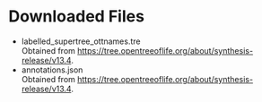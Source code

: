 Downloaded Files
================
-   labelled\_supertree\_ottnames.tre <br>
    Obtained from https://tree.opentreeoflife.org/about/synthesis-release/v13.4.
-   annotations.json <br>
    Obtained from https://tree.opentreeoflife.org/about/synthesis-release/v13.4.
